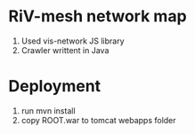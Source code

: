 # RiV-mesh network map

1. Used vis-network JS library
2. Crawler writtent in Java

# Deployment

1. run mvn install
2. copy ROOT.war to tomcat webapps folder
